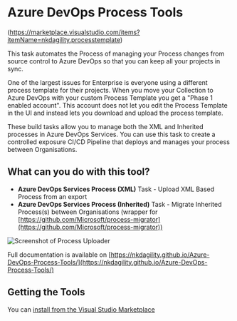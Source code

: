 # Azure DevOps Process Tools

(https://marketplace.visualstudio.com/items?itemName=nkdagility.processtemplate)

This task automates the Process of managing your Process changes from source control to Azure DevOps so that you can keep all your projects in sync. 

One of the largest issues for Enterprise is everyone using a different process template for their projects. When you move your Collection to Azure DevOps with your custom Process Template you get a "Phase 1 enabled account". This account does not let you edit the Process Template in the UI and instead lets you download and upload the process template.

These build tasks allow you to manage both the XML and Inherited processes in Azure DevOps Services. You can use this task to create a controlled exposure CI/CD Pipeline that deploys and manages your process between Organisations.


## What can you do with this tool?

- **Azure DevOps Services Process (XML)** Task - Upload XML Based Process from an export
- **Azure DevOps Services Process (Inherited)** Task - Migrate Inherited Process(s) between Organisations (wrapper for [https://github.com/Microsoft/process-migrator](https://github.com/Microsoft/process-migrator))

![Screenshot of Process Uploader](/images/screenshot-01.png)

Full documentation is available on [https://nkdagility.github.io/Azure-DevOps-Process-Tools/](https://nkdagility.github.io/Azure-DevOps-Process-Tools/)

## Getting the Tools

 You can [install from the Visual Studio Marketplace](https://marketplace.visualstudio.com/items?itemName=nkdagility.processtemplate) 





